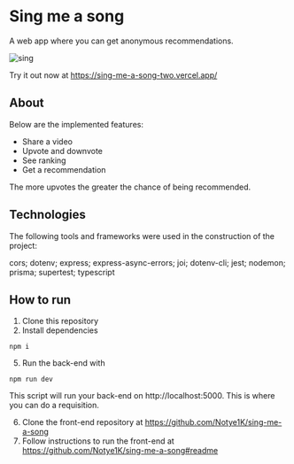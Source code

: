 # Sing me a song

A web app where you can get anonymous recommendations.

![sing](https://user-images.githubusercontent.com/71580986/167425592-82e58f47-b747-4ac9-9cf5-6a99191bc425.gif)

Try it out now at https://sing-me-a-song-two.vercel.app/

## About

Below are the implemented features:

- Share a video
- Upvote and downvote
- See ranking
- Get a recommendation

The more upvotes the greater the chance of being recommended.

## Technologies

The following tools and frameworks were used in the construction of the project:

cors; dotenv; express; express-async-errors; joi;
dotenv-cli; jest; nodemon; prisma; supertest; typescript

## How to run

1. Clone this repository
4. Install dependencies

 `npm i`

5. Run the back-end with

 `npm run dev`

This script will run your back-end on http://localhost:5000. This is where you can do a requisition.

6. Clone the front-end repository at https://github.com/Notye1K/sing-me-a-song
7. Follow instructions to run the front-end at https://github.com/Notye1K/sing-me-a-song#readme

